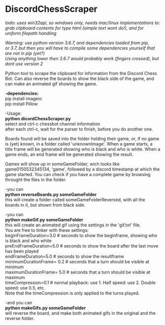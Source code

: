 # DiscordChessScraper
<i>todo: uses win32api, so windows only, needs mac/linux implementations to: grab clipboard contents for type html (simple text wont do!), and for uniform filepath handling

Warning: use python version 3.6.7, and dependencies loaded from pip, <br>
or 3.7, but then you will have to compile some dependencies yourself that are not in pip (yet?)<br>
Using anything lower then 3.6.7 would probably work (fingers crossed), but dont use version 2
</i>

Python tool to scrape the clipboard for information from the Discord Chess Bot. 
Can also reverse the boards to show the black side of the game, 
and can make an animated gif showing the game. 

 <b>-dependencies:<br/></b>
pip install imageio<br/>
pip install Pillow

 -Usage:<br/>
<b>python dicordChessScraper.py<br/></b>
select and ctrl-c chessbot channel information<br/>
after each ctrl-c, wait for the parser to finish, before you do another one.

Boards found will be saved into the folder holding their game, or, if no game is (yet) known, in a folder called 'unknownImage'.
When a game starts, a title frame will be generated showing who is black and who is white.
When a game ends, an end frame will be generated showing the result.

Games will show up in someGameFolder, wich looks like game0150532345134, 'game', followed by a discord timestamp at which the game started. You can check if you have a complete game by browsing throught the files in the folder.

 -you can <br/>
<b>python reverseBoards.py someGameFolder<br/></b>
this will create a folder called someGameFolderReversed, with all the boards in it, but shown from black side.

 -you can<br/>
<b>python makeGif.py someGameFolder<br/></b>
this will create an animated gif using the settings in the 'gif.txt' file.<br/>
You are free to tinker with these settings:<br/>
beginFrameDuration=3.0         # seconds to show the beginframe, showing who is black and who white<br/>
preEndFrameDuration=5.0        # seconds to show the board after the last move has been played<br/>
endFrameDuration=5.0           # seconds to show the resultframe<br/>
minimumDurationFrame= 0.2      # seconds that a turn should be visible at minimum<br/>
maximumDurationFrame= 5.0      # seconds that a turn should be visible at maximum<br/>
timeCompression=0.1            # normal playback: use 1. Half speed: use 2. Double speed: use 0.5, etc.<br/>
Note that the timeCompression is only applied to the turns played.

 -and you can <br/>
<b>python makeGifs.py someGameFolder<br/></b>
will reverse the board, and make both animated gifs in the original and the reverse folder. 

